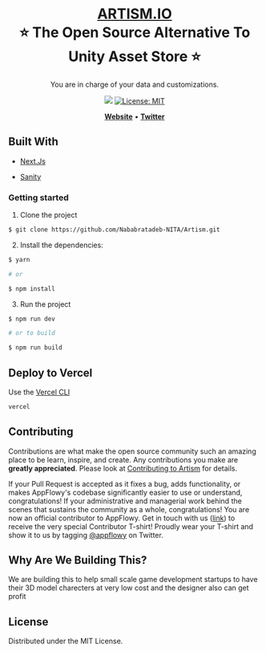 <h1 align="center" style="border-bottom: none">
    <b>
        <a href="https://artism.vercel.app/">ARTISM.IO</a><br>
    </b>
    ⭐️  The Open Source Alternative To Unity Asset Store  ⭐️ <br>
</h1>

<p align="center">
You are in charge of your data and customizations.
</p>

<p align="center">
<a href="https://github.com/Nababratadeb-NITA/Artism"><img src="https://img.shields.io/github/forks/Nababratadeb-NITA/Artism.svg"></a>
<a href="https://opensource.org/licenses/MIT"><img src="https://img.shields.io/badge/license-MIT-purple.svg" alt="License: MIT"></a>

</p>

<p align="center">
    <a href="https://artism.vercel.app/"><b>Website</b></a> •
    <a href="https://twitter.com/NababrataNFT"><b>Twitter</b></a>
</p>

## Built With

* [Next.Js](https://nextjs.org/)

* [Sanity](https://www.sanity.io/)


### Getting started

1. Clone the project

```sh
$ git clone https://github.com/Nababratadeb-NITA/Artism.git
```

2. Install the dependencies:

```sh
$ yarn

# or

$ npm install
```

3. Run the project

```sh
$ npm run dev

# or to build

$ npm run build
```

## Deploy to Vercel

Use the [Vercel CLI](https://vercel.com/download)

```sh
vercel
```

## Contributing

Contributions are what make the open source community such an amazing place to be learn, inspire, and create. Any contributions you make are **greatly appreciated**. Please look at [Contributing to Artism](https://artism.vercel.app/) for details.

If your Pull Request is accepted as it fixes a bug, adds functionality, or makes AppFlowy's codebase significantly easier to use or understand, congratulations! If your administrative and managerial work behind the scenes that sustains the community as a whole, congratulations! You are now an official contributor to AppFlowy. Get in touch with us ([link](https://artism.vercel.app/)) to receive the very special Contributor T-shirt!
Proudly wear your T-shirt and show it to us by tagging [@appflowy](https://twitter.com/NababrataNFT) on Twitter.


<!-- ## Join the community to build AppFlowy together!
<a href="https://github.com/AppFlowy-IO/AppFlowy/graphs/contributors">
  <img src="https://contrib.rocks/image?repo=AppFlowy-IO/AppFlowy" />
</a> -->

## Why Are We Building This?

We are building this to help small scale game development startups to have their 3D model charecters at very low cost and the designer also can get profit 

## License

Distributed under the MIT License.
